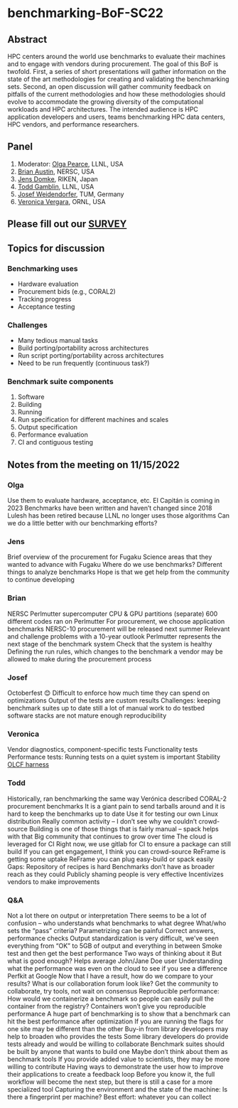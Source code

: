 # benchmarking-BoF-SC22

## Abstract

HPC centers around the world use benchmarks to evaluate their machines and to engage with vendors during procurement.  The goal of this BoF is twofold. First, a series of short presentations will gather information on the state of the art methodologies for creating and validating the benchmarking sets. Second, an open discussion will  gather community feedback on pitfalls of the current methodologies and how these methodologies should evolve to accommodate the growing diversity of the computational workloads and HPC architectures.  The intended audience is HPC application developers and users, teams benchmarking HPC data centers, HPC vendors, and performance researchers.

## Panel

1.  Moderator: [Olga Pearce](https://people.llnl.gov/pearce8), LLNL, USA
2.  [Brian Austin](https://www.nersc.gov/about/nersc-staff/advanced-technologies-group/brian-austin), NERSC, USA
3.  [Jens Domke](https://domke.gitlab.io), RIKEN, Japan
4.  [Todd Gamblin](https://people.llnl.gov/tgamblin), LLNL, USA
5.  [Josef Weidendorfer](https://www.ce.cit.tum.de/en/caps/staff/josef-weidendorfer), TUM, Germany
6.  [Veronica Vergara](https://www.ornl.gov/staff-profile/veronica-g-melesse-vergara), ORNL, USA


## Please fill out our [SURVEY](https://docs.google.com/forms/d/e/1FAIpQLSearrW0ryZeGPwP4OM5hrv8WgjK86K9WN5jwDXG0BheGGTe7Q/viewform)


## Topics for discussion

### Benchmarking uses

- Hardware evaluation
- Procurement bids (e.g., CORAL2)
- Tracking progress
- Acceptance testing
 

### Challenges

- Many tedious manual tasks
- Build porting/portability across architectures
- Run script porting/portability across architectures
- Need to be run frequently (continuous task?)

###  Benchmark suite components

1.  Software
2.  Building
3.  Running
4.  Run specification for different machines and scales
5.  Output specification
6.  Performance evaluation
7.  CI and contiguous testing



## Notes from the meeting on 11/15/2022

### Olga
Use them to evaluate hardware, acceptance, etc.
El Capitán is coming in 2023
Benchmarks have been written and haven’t changed since 2018
Lulesh has been retired because LLNL no longer uses those algorithms
Can we do a little better with our benchmarking efforts?
 
### Jens
Brief overview of the procurement for Fugaku
Science areas that they wanted to advance with Fugaku
Where do we use benchmarks?
Different things to analyze benchmarks
Hope is that we get help from the community to continue developing
 
### Brian
NERSC
Perlmutter supercomputer
CPU & GPU partitions (separate)
600 different codes ran on Perlmutter
For procurement, we choose application benchmarks
NERSC-10 procurement will be released next summer
Relevant and challenge problems with a 10-year outlook
Perlmutter represents the next stage of the benchmark system
Check that the system is healthy
Defining the run rules, which changes to the benchmark a vendor may be allowed to make during the procurement process
 
### Josef
Octoberfest 😊
Difficult to enforce how much time they can spend on optimizations
Output of the tests are custom results
Challenges:
keeping benchmark suites up to date
still a lot of manual work to do
testbed software stacks are not mature enough
reproducibility

### Veronica
Vendor diagnostics, component-specific tests
Functionality tests
Performance tests: Running tests on a quiet system is important
Stability
[OLCF harness](https://github.com/olcf/olcf-test-harness)

### Todd
Historically, ran benchmarking the same way Verónica described
CORAL-2 procurement benchmarks
It is a giant pain to send tarballs around and it is hard to keep the benchmarks up to date
Use it for testing our own Linux distribution
Really common activity – I don’t see why we couldn’t crowd-source
Building is one of those things that is fairly manual – spack helps with that
Big community that continues to grow over time
The cloud is leveraged for CI
Right now, we use gitlab for CI to ensure a package can still build
If you can get engagement, I think you can crowd-source
ReFrame is getting some uptake
ReFrame you can plug easy-build or spack easily
Gaps:
Repository of recipes is hard
Benchmarks don’t have as broader reach as they could
Publicly shaming people is very effective
Incentivizes vendors to make improvements
 
### Q&A
Not a lot there on output or interpretation
There seems to be a lot of confusion – who understands what benchmarks to what degree
What/who sets the “pass” criteria?
Parametrizing can be painful
Correct answers, performance checks
Output standardization is very difficult, we’ve seen everything from “OK” to 5GB of output and everything in between
Smoke test and then get the best performance
Two ways of thinking about it
But what is good enough?
Helps average John/Jane Doe user
Understanding what the performance was even on the cloud to see if you see a difference
Perfkit at Google
Now that I have a result, how do we compare to your results?
What is our collaboration forum look like?
Get the community to collaborate, try tools, not wait on consensus
Reproducible performance:
How would we containerize a benchmark so people can easily pull the container from the registry?
Containers won’t give you reproducible performance
A huge part of benchmarking is to show that a benchmark can hit the best performance after optimization
If you are running the flags for one site may be different than the other
Buy-in from library developers may help to broaden who provides the tests
Some library developers do provide tests already and would be willing to collaborate
Benchmark suites should be built by anyone that wants to build one
Maybe don’t think about them as benchmark tools
If you provide added value to scientists, they may be more willing to contribute
Having ways to demonstrate the user how to improve their applications to create a feedback loop
Before you know it, the full workflow will become the next step, but there is still a case for a more specialized tool
Capturing the environment and the state of the machine:
Is there a fingerprint per machine?
Best effort: whatever you can collect
